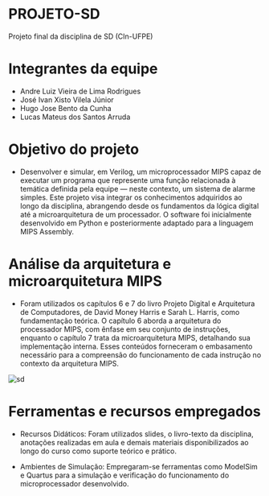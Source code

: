 # PROJETO-SD
Projeto final da disciplina de SD (CIn-UFPE)

# Integrantes da equipe

- Andre Luiz Vieira de Lima Rodrigues 
- José Ivan Xisto Vilela Júnior 
- Hugo Jose Bento da Cunha 
- Lucas Mateus dos Santos Arruda 

# Objetivo do projeto

- Desenvolver e simular, em Verilog, um microprocessador MIPS capaz de executar um programa que represente uma função relacionada à temática definida pela equipe — neste contexto, um sistema de alarme simples. Este projeto visa integrar os conhecimentos adquiridos ao longo da disciplina, abrangendo desde os fundamentos da lógica digital até a microarquitetura de um processador. O software foi inicialmente desenvolvido em Python e posteriormente adaptado para a linguagem MIPS Assembly.

# Análise da arquitetura e microarquitetura MIPS

- Foram utilizados os capítulos 6 e 7 do livro Projeto Digital e Arquitetura de Computadores, de David Money Harris e Sarah L. Harris, como fundamentação teórica. O capítulo 6 aborda a arquitetura do processador MIPS, com ênfase em seu conjunto de instruções, enquanto o capítulo 7 trata da microarquitetura MIPS, detalhando sua implementação interna. Esses conteúdos forneceram o embasamento necessário para a compreensão do funcionamento de cada instrução no contexto da arquitetura MIPS.

![sd](https://github.com/user-attachments/assets/880d5732-682f-47a3-8993-23c9b71960ba)


# Ferramentas e recursos empregados

- Recursos Didáticos: Foram utilizados slides, o livro-texto da disciplina, anotações realizadas em aula e demais materiais disponibilizados ao longo do curso como suporte teórico e prático.

- Ambientes de Simulação: Empregaram-se ferramentas como ModelSim e Quartus para a simulação e verificação do funcionamento do microprocessador desenvolvido.
